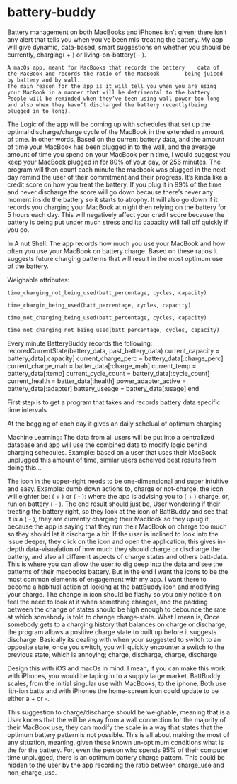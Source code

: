 # battery-buddy

Battery management on both MacBooks and iPhones isn’t given; there isn’t any alert that tells you when you’ve been mis-treating the battery. My app will give dynamic, data-based, smart suggestions on whether you should be currently, charging( + ) or living-on-battery( - ).

	A macOs app, meant for MacBooks that records the battery 	data of the MacBook and records the ratio of the MacBook 		being juiced by battery and by wall.
	The main reason for the app is it will tell you when you are using your MacBook in a manner that will be detrimental to the battery. People will be reminded when they’ve been using wall power too long and also when they have’t discharged the battery recently(being plugged in to long).
 The Logic of the app will be coming up with schedules that set up the optimal discharge/charge cycle of the MacBook in the extended n amount of time. In other words, Based on the current battery data, and the amount of time your MacBook has been plugged in to the wall, and the average amount of time you spend on your MacBook per n time, I would suggest you keep your MacBook plugged in for 80% of your day, or 256 minutes. The program will then count each minute the macbook was plugged in the next day remind the user of their commitment and their progress. It’s kinda like a credit score on how you treat the battery. If you plug it in 99% of the time and never discharge the score will go down because there’s never any moment inside the battery so it starts to atrophy. It will also go down if it records you charging your MacBook at night then relying on the battery for 5 hours each day. This will negatively affect your credit score because the battery is being put under much stress and its capacity will fall off quickly if you do.

In A nut Shell.
	The app records how much you use your MacBook and how often you use your MacBook on battery charge. Based on these ratios it suggests future charging patterns that will result in the most optimum use of the battery.

Weighable attributes:

	time_charging_not_being_used(batt_percentage, cycles, capacity)
		
	time_chargin_being_used(batt_percentage, cycles, capacity)
		
	time_not_charging_being_used(batt_percentage, cycles, capacity)
		
	time_not_charging_not_being_used(batt_percentage, cycles, capacity)

Every minute BatteryBuddy records the following:
	recoredCurrentState(battery_data, past_battery_data)
		current_capacity = battery_data[:capacity]
		current_charge_perc = battery_data[:charge_perc]
		current_charge_mah = batter_data[:charge_mah]
		current_temp = battery_data[:temp]
		current_cycle_count = battery_data[:cycle_count]
		current_health = batter_data[:health]
		power_adapter_active = battery_data[:adapter]
		battery_useage = battery_data[:usage]
	end

First step is to get a program that takes and records battery data specific time intervals

At the begging of each day it gives an daily schelual of optimum charging

Machine Learning: The data from all users will be put into a centralized database and app will use the combined data to modify logic behind charging schedules. Example: based on a user that uses their MacBook unplugged this amount of time, similar users acheived best results from doing this…

The icon in the upper-right needs to be one-dimensional and super intuitive and easy. Example: dumb down actions to, charge or not-charge, the icon will eighter be: ( + ) or ( - ): where the app is advising you to ( + ) charge, or, run on battery ( - ). The end result should just be, User wondering if their treating the battery right, so they look at the icon of BattBuddy and see that it is a ( - ), they are currently charging their MacBook so they uplug it, because the app is saying that they run their MacBook on charge too much so they should let it discharge a bit. If the user is inclined to look into the issue deeper, they click on the icon and open the application, this gives in-depth data-visualation of how much they should charge or discharge the battery, and also all different aspects of charge states and others batt-data. This is where you can allow the user to dig deep into the data and see the patterns of their macbooks battery.
But in the end I want the icons to be the most common elements of engagement with my app. I want there to become a habitual action of looking at the battBuddy icon and modifying your charge. The change in icon should be flashy so you only notice it on feel the need to look at it when something changes, and the padding between the change of states should be high enough to debounce the rate at which somebody is told to change charge-state. What I mean is, Once somebody gets to a charging history that balances on charge or discharge, the program allows a positive charge state to built up before it suggests discharge. Basically its dealing with when your suggested to switch to an opposite state, once you switch, you will quickly encounter a switch to the previous state, which is annoying; charge, discharge, charge, discharge 

Design this with iOS and macOs in  mind. I mean, if you can make this work with iPhones, you would be taping in to a supply large market. BattBuddy scales, from the initial singular use with MacBooks, to the iphone. Both use lith-ion batts and with iPhones the home-screen icon could update to be either a + or -. 

This suggestion to charge/discharge should be weighable, meaning that is a User knows that the will be away from a wall connection for the majority of their MacBook use, they can modify the scale in a way that states that the optimum battery pattern is not possible. This is all about making the most of any situation, meaning, given these known un-optimum conditions what is the for the battery. For, even the person who spends 95% of their computer time unplugged, there is an optimum battery charge pattern. This could be hidden to the user by the app recording the ratio between charge_use and non_charge_use. 


